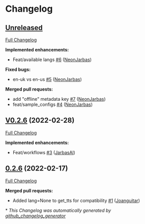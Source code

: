 # Changelog

## [Unreleased](https://github.com/OpenVoiceOS/ovos-tts-plugin-mimic/tree/HEAD)

[Full Changelog](https://github.com/OpenVoiceOS/ovos-tts-plugin-mimic/compare/V0.2.6...HEAD)

**Implemented enhancements:**

- Feat/available langs [\#6](https://github.com/OpenVoiceOS/ovos-tts-plugin-mimic/pull/6) ([NeonJarbas](https://github.com/NeonJarbas))

**Fixed bugs:**

- en-uk vs en-us [\#5](https://github.com/OpenVoiceOS/ovos-tts-plugin-mimic/pull/5) ([NeonJarbas](https://github.com/NeonJarbas))

**Merged pull requests:**

- add "offline" metadata key [\#7](https://github.com/OpenVoiceOS/ovos-tts-plugin-mimic/pull/7) ([NeonJarbas](https://github.com/NeonJarbas))
- feat/sample\_configs [\#4](https://github.com/OpenVoiceOS/ovos-tts-plugin-mimic/pull/4) ([NeonJarbas](https://github.com/NeonJarbas))

## [V0.2.6](https://github.com/OpenVoiceOS/ovos-tts-plugin-mimic/tree/V0.2.6) (2022-02-28)

[Full Changelog](https://github.com/OpenVoiceOS/ovos-tts-plugin-mimic/compare/0.2.6...V0.2.6)

**Implemented enhancements:**

- Feat/workflows [\#3](https://github.com/OpenVoiceOS/ovos-tts-plugin-mimic/pull/3) ([JarbasAl](https://github.com/JarbasAl))

## [0.2.6](https://github.com/OpenVoiceOS/ovos-tts-plugin-mimic/tree/0.2.6) (2022-02-17)

[Full Changelog](https://github.com/OpenVoiceOS/ovos-tts-plugin-mimic/compare/c26bbdcb6ac134e2b60de7870716f6130ee01389...0.2.6)

**Merged pull requests:**

- Added lang=None to get\_tts for compatibility [\#1](https://github.com/OpenVoiceOS/ovos-tts-plugin-mimic/pull/1) ([Joanguitar](https://github.com/Joanguitar))



\* *This Changelog was automatically generated by [github_changelog_generator](https://github.com/github-changelog-generator/github-changelog-generator)*
